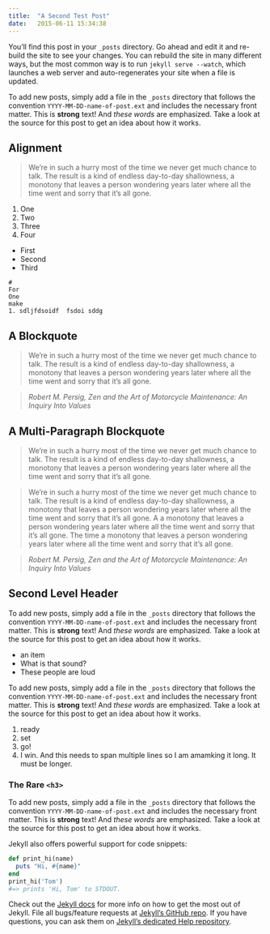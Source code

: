 ```yaml
---
title:  "A Second Test Post"
date:   2015-06-11 15:34:38
---
```

You’ll find this post in your `_posts` directory. Go ahead and edit it and re-build the site to see your changes. You can rebuild the site in many different ways, but the most common way is to run `jekyll serve --watch`, which launches a web server and auto-regenerates your site when a file is updated.

To add new posts, simply add a file in the `_posts` directory that follows the convention `YYYY-MM-DD-name-of-post.ext` and includes the necessary front matter. This is **strong** text! And _these words_ are emphasized. Take a look at the source for this post to get an idea about how it works.

## Alignment

> We’re in such a hurry most of the time we never get much chance to talk. The result is a kind of endless day-to-day shallowness, a monotony that leaves a person wondering years later where all the time went and sorry that it’s all gone.

1. One
2. Two
3. Three
4. Four

- First
- Second
- Third

```
#
For
One
make
1. sdljfdsoidf  fsdoi sddg 
```

## A Blockquote

> We’re in such a hurry most of the time we never get much chance to talk. The result is a kind of endless day-to-day shallowness, a monotony that leaves a person wondering years later where all the time went and sorry that it’s all gone.

> <cite>Robert M. Persig, _Zen and the Art of Motorcycle Maintenance: An Inquiry Into Values_</cite>

## A Multi-Paragraph Blockquote

> We’re in such a hurry most of the time we never get much chance to talk. The result is a kind of endless day-to-day shallowness, a monotony that leaves a person wondering years later where all the time went and sorry that it’s all gone.

> We’re in such a hurry most of the time we never get much chance to talk. The result is a kind of endless day-to-day shallowness, a monotony that leaves a person wondering years later where all the time went and sorry that it’s all gone. A a monotony that leaves a person wondering years later where all the time went and sorry that it’s all gone. The time a monotony that leaves a person wondering years later where all the time went and sorry that it’s all gone.

> <cite>Robert M. Persig, _Zen and the Art of Motorcycle Maintenance: An Inquiry Into Values_</cite>

## Second Level Header

To add new posts, simply add a file in the `_posts` directory that follows the convention `YYYY-MM-DD-name-of-post.ext` and includes the necessary front matter. This is **strong** text! And _these words_ are emphasized. Take a look at the source for this post to get an idea about how it works.

- an item
- What is that sound?
- These people are loud

To add new posts, simply add a file in the `_posts` directory that follows the convention `YYYY-MM-DD-name-of-post.ext` and includes the necessary front matter. This is **strong** text! And _these words_ are emphasized. Take a look at the source for this post to get an idea about how it works.

1. ready
2. set
3. go!
4. I win. And this needs to span multiple lines so I am amamking it long. It must be longer.

### The Rare `<h3>`
To add new posts, simply add a file in the `_posts` directory that follows the convention `YYYY-MM-DD-name-of-post.ext` and includes the necessary front matter. This is **strong** text! And _these words_ are emphasized. Take a look at the source for this post to get an idea about how it works.

Jekyll also offers powerful support for code snippets:

```ruby
def print_hi(name)
  puts "Hi, #{name}"
end
print_hi('Tom')
#=> prints 'Hi, Tom' to STDOUT.
```

Check out the [Jekyll docs][jekyll] for more info on how to get the most out of Jekyll. File all bugs/feature requests at [Jekyll’s GitHub repo][jekyll-gh]. If you have questions, you can ask them on [Jekyll’s dedicated Help repository][jekyll-help].

[jekyll]:      http://jekyllrb.com
[jekyll-gh]:   https://github.com/jekyll/jekyll
[jekyll-help]: https://github.com/jekyll/jekyll-help
